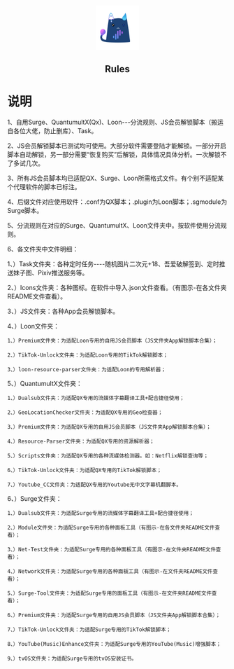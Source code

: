 <div align="center">
<img width="100" src="https://raw.githubusercontent.com/BOBOLAOSHIV587/QX-Rules/refs/heads/main/sticker.webp">
<h2 align="center">Rules<h2>
</div>

# 说明

1、自用Surge、QuantumultX(Qx)、Loon---分流规则、JS会员解锁脚本（搬运自各位大佬，防止删库）、Task。

2、JS会员解锁脚本已测试均可使用。大部分软件需要登陆才能解锁。一部分开启脚本自动解锁，另一部分需要“恢复购买”后解锁，具体情况具体分析。一次解锁不了多试几次。

3、所有JS会员脚本均已适配QX、Surge、Loon所需格式文件。有个别不适配某个代理软件的脚本已标注。

4、后缀文件对应使用软件：.conf为QX脚本；.plugin为Loon脚本；.sgmodule为Surge脚本。

5、分流规则在对应的Surge、QuantumultX、Loon文件夹中。按软件使用分流规则。

6、各文件夹中文件明细：

  1、）Task文件夹：各种定时任务----随机图片二次元+18、吾爱破解签到、定时推送妹子图、Pixiv推送服务等。

  2、）Icons文件夹：各种图标。在软件中导入.json文件查看。（有图示-在各文件夹README文件查看）。

  3、）JS文件夹：各种App会员解锁脚本。

  4、）Loon文件夹：

    1、）Premium文件夹：为适配Loon专用的自用JS会员脚本（JS文件夹App解锁脚本合集）；

    2、）TikTok-Unlock文件夹：为适配Loon专用的TikTok解锁脚本；

    3、）loon-resource-parser文件夹：为适配Loon的专用解析器；

  5、）QuantumultX文件夹：

    1、）Dualsub文件夹：为适配QX专用的流媒体字幕翻译工具+配合捷径使用；

    2、）GeoLocationChecker文件夹：为适配QX专用的Geo检查器；

    3、）Premium文件夹：为适配QX专用的自用JS会员脚本（JS文件夹App解锁脚本合集）；

    4、）Resource-Parser文件夹：为适配QX专用的资源解析器；

    5、）Scripts文件夹：为适配QX专用的各种流媒体检测器。如：Netflix解锁查询等；

    6、）TikTok-Unlock文件夹：为适配QX专用的TikTok解锁脚本；

    7、）Youtube_CC文件夹：为适配QX专用的Youtube无中文字幕机翻脚本。

  6、）Surge文件夹：

    1、）Dualsub文件夹：为适配Surge专用的流媒体字幕翻译工具+配合捷径使用；

    2、）Module文件夹：为适配Surge专用的各种面板工具（有图示-在各文件夹README文件查看）；

    3、）Net-Test文件夹：为适配Surge专用的各种面板工具（有图示-在文件夹README文件查看）；

    4、）Network文件夹：为适配Surge专用的各种面板工具（有图示-在文件夹README文件查看）；

    5、）Surge-Tool文件夹：为适配Surge专用的面板工具（有图示-在文件夹README文件查看）；

    6、）Premium文件夹：为适配Surge专用的自用JS会员脚本（JS文件夹App解锁脚本合集）；

    7、）TikTok-Unlock文件夹：为适配Surge专用的TikTok解锁脚本；

    8、）YouTube(Music)Enhance文件夹：为适配Surge专用的YouTube(Music)增强脚本；

    9、）tvOS文件夹：为适配Surge专用的tvOS安装证书。

